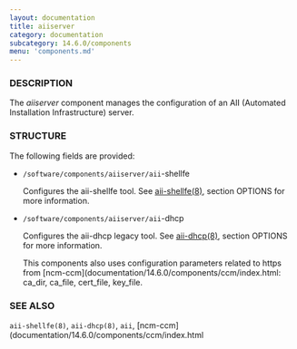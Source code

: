 ```yaml
---
layout: documentation
title: aiiserver
category: documentation
subcategory: 14.6.0/components
menu: 'components.md'
---
```

### DESCRIPTION

The _aiiserver_ component manages the configuration of an AII
(Automated Installation Infrastructure) server.

### STRUCTURE

The following fields are provided:

- `/software/components/aiiserver/aii`-shellfe

    Configures the aii-shellfe tool. See [aii-shellfe(8)](http://man.he.net/man8/aii-shellfe), section
    OPTIONS for more information.

- `/software/components/aiiserver/aii`-dhcp

    Configures the aii-dhcp legacy tool. See [aii-dhcp(8)](http://man.he.net/man8/aii-dhcp), section
    OPTIONS for more information.

    This components also uses configuration parameters related to https from [ncm-ccm](documentation/14.6.0/components/ccm/index.html: ca\_dir, ca\_file, cert\_file, key\_file.

### SEE ALSO

`aii-shellfe(8)`, `aii-dhcp(8)`, `aii`, [ncm-ccm](documentation/14.6.0/components/ccm/index.html

